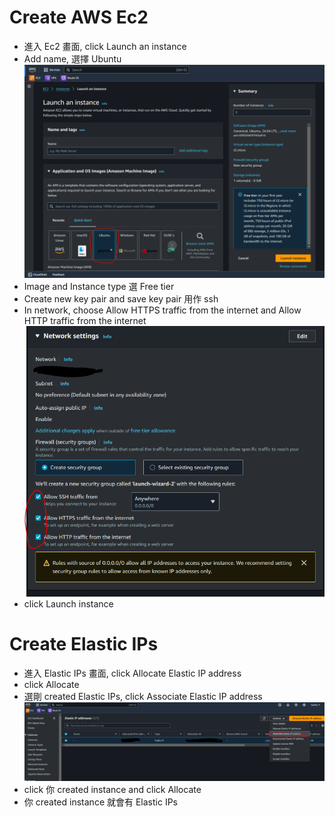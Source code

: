 # Create AWS Ec2

- 進入 Ec2 畫面, click Launch an instance
- Add name, 選擇 Ubuntu
  ![image info](../public/image/[AWS]/aws-ubuntu.PNG)
- Image and Instance type 選 Free tier
- Create new key pair and save key pair 用作 ssh
- In network, choose Allow HTTPS traffic from the internet and Allow HTTP traffic from the internet
  ![image info](../public/image/[AWS]/ec2-network.PNG)
- click Launch instance

# Create Elastic IPs

- 進入 Elastic IPs 畫面, click Allocate Elastic IP address
- click Allocate
- 選剛 created Elastic IPs, click Associate Elastic IP address
  ![image info](../public/image/[AWS]/ec2-elastic-ip.PNG)
- click 你 created instance and click Allocate
- 你 created instance 就會有 Elastic IPs

